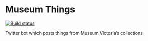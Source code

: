 # Museum Things

[![Build status](https://badge.buildkite.com/b749a13fb53330f82ac3a7eeaf49440d552852e79948871a72.svg)](https://buildkite.com/tofu-and-yuri/museum-things)

Twitter bot which posts things from Museum Victoria’s collections
